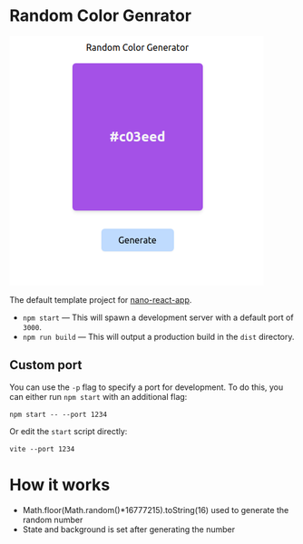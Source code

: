 # Random Color Genrator

![](pic-1.png)

The default template project for [nano-react-app](https://github.com/nano-react-app/nano-react-app).

- `npm start` — This will spawn a development server with a default port of `3000`.
- `npm run build` — This will output a production build in the `dist` directory.

## Custom port

You can use the `-p` flag to specify a port for development. To do this, you can either run `npm start` with an additional flag:

```
npm start -- --port 1234
```

Or edit the `start` script directly:

```
vite --port 1234
```

# How it works
- Math.floor(Math.random()*16777215).toString(16) used to generate the random number 
- State and background is set after generating the number

